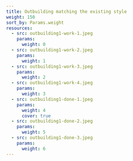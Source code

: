 ```yaml
---
title: Outbuilding matching the existing style
weight: 150
sort_by: Params.weight
resources:
  - src: outbuilding1-work-1.jpeg
    params:
      weight: 0
  - src: outbuilding1-work-2.jpeg
    params:
      weight: 1
  - src: outbuilding1-work-3.jpeg
    params:
      weight: 2
  - src: outbuilding1-work-4.jpeg
    params:
      weight: 3
  - src: outbuilding1-done-1.jpeg
    params:
      weight: 4
      cover: true
  - src: outbuilding1-done-2.jpeg
    params:
      weight: 5
  - src: outbuilding1-done-3.jpeg
    params:
      weight: 6
---
```

